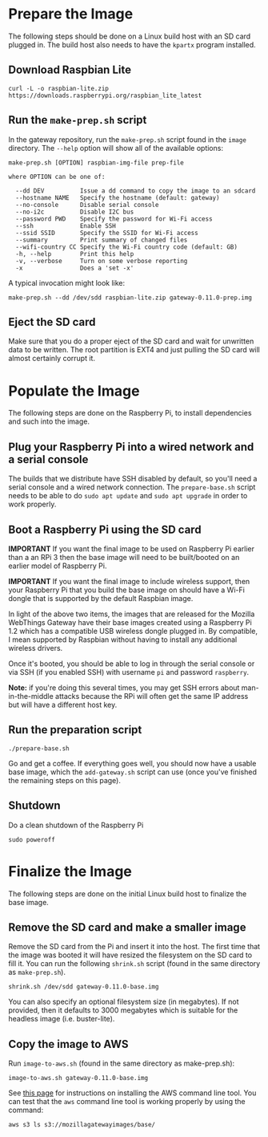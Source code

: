 # Prepare the Image

The following steps should be done on a Linux build host with an SD card plugged in. The build host also needs to have the `kpartx` program installed.

## Download Raspbian Lite

```
curl -L -o raspbian-lite.zip https://downloads.raspberrypi.org/raspbian_lite_latest
```

## Run the `make-prep.sh` script

In the gateway repository, run the `make-prep.sh` script found in the `image` directory. The `--help` option will show all of the available options:
```
make-prep.sh [OPTION] raspbian-img-file prep-file

where OPTION can be one of:

  --dd DEV          Issue a dd command to copy the image to an sdcard
  --hostname NAME   Specify the hostname (default: gateway)
  --no-console      Disable serial console
  --no-i2c          Disable I2C bus
  --password PWD    Specify the password for Wi-Fi access
  --ssh             Enable SSH
  --ssid SSID       Specify the SSID for Wi-Fi access
  --summary         Print summary of changed files
  --wifi-country CC Specify the Wi-Fi country code (default: GB)
  -h, --help        Print this help
  -v, --verbose     Turn on some verbose reporting
  -x                Does a 'set -x'
```
A typical invocation might look like:
```
make-prep.sh --dd /dev/sdd raspbian-lite.zip gateway-0.11.0-prep.img
```

## Eject the SD card

Make sure that you do a proper eject of the SD card and wait for unwritten data to be written. The root partition is EXT4 and just pulling the SD card will almost certainly corrupt it.

# Populate the Image

The following steps are done on the Raspberry Pi, to install dependencies and such into the image.

## Plug your Raspberry Pi into a wired network and a serial console

The builds that we distribute have SSH disabled by default, so you'll need a serial console and a wired network connection. The `prepare-base.sh` script needs to be able to do `sudo apt update` and `sudo apt upgrade` in order to work properly.

## Boot a Raspberry Pi using the SD card

**IMPORTANT** If you want the final image to be used on Raspberry Pi earlier than a an RPi 3 then the base image will need to be built/booted on an earlier model of Raspberry Pi.

**IMPORTANT** If you want the final image to include wireless support, then your Raspberry Pi that you build the base image on should have a Wi-Fi dongle that is supported by the default Raspbian image.

In light of the above two items, the images that are released for the Mozilla WebThings Gateway have their base images created using a Raspberry Pi 1.2 which has a compatible USB wireless dongle plugged in. By compatible, I mean supported by Raspbian without having to install any additional wireless drivers.

Once it's booted, you should be able to log in through the serial console or via SSH (if you enabled SSH) with username `pi` and password `raspberry`.

**Note:** if you're doing this several times, you may get SSH errors about man-in-the-middle attacks because the RPi will often get the same IP address but will have a different host key.

## Run the preparation script

```
./prepare-base.sh
```

Go and get a coffee. If everything goes well, you should now have a usable base image, which the `add-gateway.sh` script can use (once you've finished the remaining steps on this page).

## Shutdown

Do a clean shutdown of the Raspberry Pi
```
sudo poweroff
```

# Finalize the Image

The following steps are done on the initial Linux build host to finalize the base image.

## Remove the SD card and make a smaller image

Remove the SD card from the Pi and insert it into the host. The first time that the image was booted it will have resized the filesystem on the SD card to fill it. You can run the following `shrink.sh` script (found in the same directory as `make-prep.sh`).

```
shrink.sh /dev/sdd gateway-0.11.0-base.img
```

You can also specify an optional filesystem size (in megabytes). If not provided, then it defaults to 3000 megabytes which is suitable for the headless image (i.e. buster-lite).

## Copy the image to AWS

Run `image-to-aws.sh` (found in the same directory as make-prep.sh):
```
image-to-aws.sh gateway-0.11.0-base.img
```

See [this page](https://docs.aws.amazon.com/cli/latest/userguide/installing.html) for instructions on installing the AWS command line tool. You can test that the `aws` command line tool is working properly by using the command:
```
aws s3 ls s3://mozillagatewayimages/base/
```